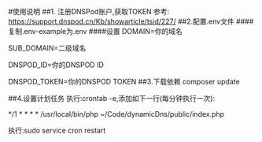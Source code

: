 #使用说明
##1. 注册DNSPod账户,获取TOKEN
参考: https://support.dnspod.cn/Kb/showarticle/tsid/227/
##2.配置.env文件
####复制.env-example为.env
####设置
DOMAIN=你的域名

SUB_DOMAIN=二级域名

DNSPOD_ID=你的DNSPOD ID

DNSPOD_TOKEN=你的DNSPOD TOKEN
##3.下载依赖
composer update

##4.设置计划任务
执行:crontab -e,添加如下一行(每分钟执行一次):

*/1 * * * * /usr/local/bin/php ~/Code/dynamicDns/public/index.php

执行:sudo service cron restart